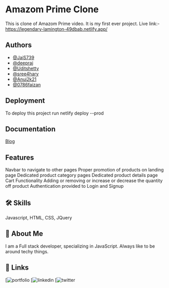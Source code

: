 
# Amazom Prime Clone

This is clone of Amazom Prime video. It is my first ever project.
Live link:- https://legendary-lamington-49dbab.netlify.app/

## Authors

- [@JaiS739](https://github.com/JaiS739)
- [@deepraj](https://github.com/Deep1897)
- [@Uditshetty](https://github.com/Uditshetty)
- [@sree4hary](https://github.com/sree4hary)
- [@Anuj2k21](https://github.com/Anuj2k21)
- [@0786faizan](https://github.com/0786faizan)


## Deployment

To deploy this project run netlify deploy --prod




## Documentation

[Blog](https://medium.com/@jksingh00739/hi-everyone-7481413229de)


## Features
Navbar to navigate to other pages
Proper promotion of products on landing page
Dedicated product category pages
Dedicated product details page
Cart Functionality
Adding or removing or increase or decrease the quantity off product
Authentication provided to Login and Signup



## 🛠 Skills
Javascript, HTML, CSS, JQuery


## 🚀 About Me
I am a Full stack developer, specializing in JavaScript. Always like to be around techy things.



## 🔗 Links
[![portfolio](https://the-awesome-jksingh00739-gmail-com-site-ce05f.netlify.app/)
[![linkedin](https://www.linkedin.com/in/jai-krishna-singh/)
[![twitter](https://twitter.com/jaikrishna00739)

